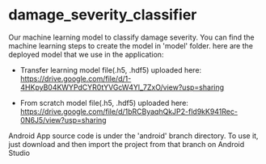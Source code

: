 # damage_severity_classifier
Our machine learning model to classify damage severity. You can find the machine learning steps to create the model in 'model' folder. here are the deployed model that we use in the application:

- Transfer learning model file(.h5, .hdf5) uploaded here: https://drive.google.com/file/d/1-4HKpyB04KWYPdCYR0tYVGcW4Yl_7ZxO/view?usp=sharing

- From scratch model file(.h5, .hdf5) uploaded here: https://drive.google.com/file/d/1bRCByaqhQkJP2-fld9kK941Rec-0N6J5/view?usp=sharing

Android App source code is under the 'android' branch directory. 
To use it, just download and then import the project from that branch on Android Studio
